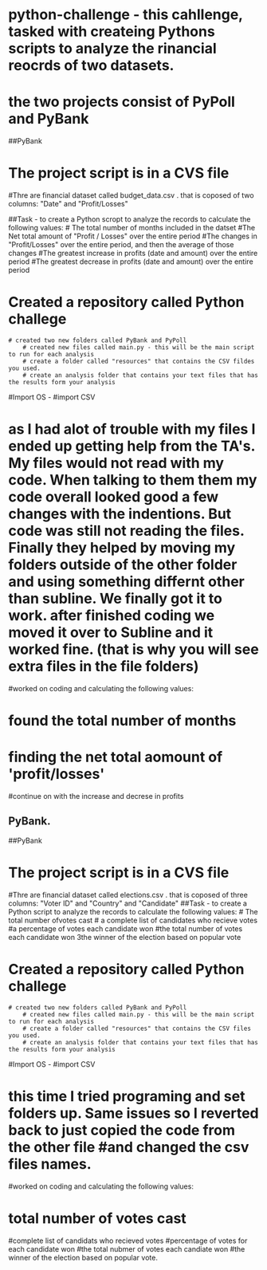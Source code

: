 # python-challenge - this cahllenge, tasked with createing Pythons scripts to analyze the rinancial reocrds of two datasets. 
# the two projects consist of PyPoll and PyBank

##PyBank
# The project script is in a CVS file
#Thre are financial dataset called budget_data.csv . that is coposed of two columns: "Date" and "Profit/Losses"

##Task - to create a Python scropt to analyze the records to calculate the following values: 
	# The total number of months included in the datset
	#The Net total amount of "Profit / Losses" over the entire period
	#The changes in "Profit/Losses" over the entire period, and then the average of those changes 
	#The greatest increase in profits (date and amount) over the entire period 
	#The greatest decrease in profits (date and amount) over the entire period

# Created a repository called Python challege
	# created two new folders called PyBank and PyPoll 
		# created new files called main.py - this will be the main script to run for each analysis 
		# create a folder called "resources" that contains the CSV fildes you used. 
		# create an analysis folder that contains your text files that has the results form your analysis 

#Import OS - 
#import CSV 

# as I had alot of trouble with my files I ended up getting help from the TA's. My files would not read with my code.  When talking to them them my code overall looked good a few changes with  the indentions. But code was still not reading the files.  Finally they helped by moving my folders outside of the other folder and using something  differnt other than subline.  We finally got it to work.  after finished coding we moved it over to Subline and it worked fine. (that is why you will see extra files in the file folders) 

#worked on coding and calculating the following values: 
  # found the total number of months
  # finding the net total aomount of 'profit/losses'
  #continue on with the increase and decrese in profits 



## PyBank. 
##PyBank
# The project script is in a CVS file
#Thre are financial dataset called elections.csv . that is coposed of three columns: "Voter ID" and "Country" and "Candidate"
##Task - to create a Python script to analyze the records to calculate the following values: 
	# The total number ofvotes cast
	# a complete list of candidates who recieve votes
	#a percentage of votes each candidate won
	#the total number of votes each candidate won
	3the winner of the election based on popular vote



# Created a repository called Python challege
	# created two new folders called PyBank and PyPoll 
		# created new files called main.py - this will be the main script to run for each analysis 
		# create a folder called "resources" that contains the CSV files you used. 
		# create an analysis folder that contains your text files that has the results form your analysis 

#Import OS - 
#import CSV 

# this time I tried programing and set folders up. Same issues so I reverted back to  just copied the code from the other file  	#and changed the csv files names.

 #worked on coding and calculating the following values: 
  # total number of votes cast
  #complete list of candidats who recieved votes
  #percentage of votes for each candidate won
  #the total nubmer of votes each candiate won
  #the winner of the election based on popular vote. 

